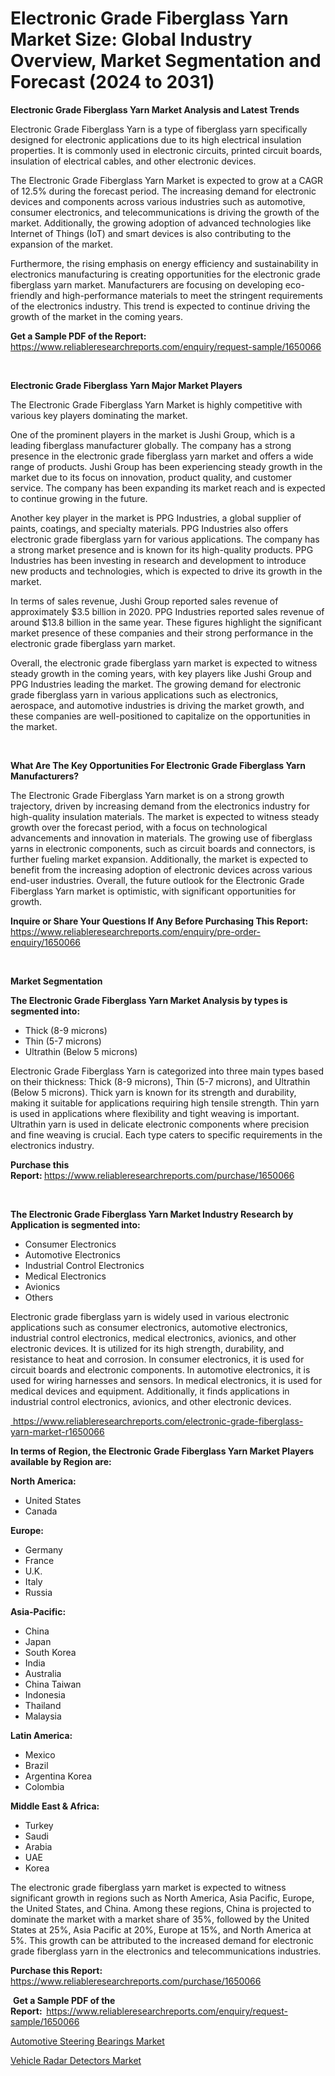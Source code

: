 <p><h1>Electronic Grade Fiberglass Yarn Market Size: Global Industry Overview, Market Segmentation and Forecast (2024 to 2031)</h1></p><p><strong>Electronic Grade Fiberglass Yarn Market Analysis and Latest Trends</strong></p>
<p><p>Electronic Grade Fiberglass Yarn is a type of fiberglass yarn specifically designed for electronic applications due to its high electrical insulation properties. It is commonly used in electronic circuits, printed circuit boards, insulation of electrical cables, and other electronic devices.</p><p>The Electronic Grade Fiberglass Yarn Market is expected to grow at a CAGR of 12.5% during the forecast period. The increasing demand for electronic devices and components across various industries such as automotive, consumer electronics, and telecommunications is driving the growth of the market. Additionally, the growing adoption of advanced technologies like Internet of Things (IoT) and smart devices is also contributing to the expansion of the market.</p><p>Furthermore, the rising emphasis on energy efficiency and sustainability in electronics manufacturing is creating opportunities for the electronic grade fiberglass yarn market. Manufacturers are focusing on developing eco-friendly and high-performance materials to meet the stringent requirements of the electronics industry. This trend is expected to continue driving the growth of the market in the coming years.</p></p>
<p><strong>Get a Sample PDF of the Report:&nbsp;</strong> <a href="https://www.reliableresearchreports.com/enquiry/request-sample/1650066">https://www.reliableresearchreports.com/enquiry/request-sample/1650066</a></p>
<p>&nbsp;</p>
<p><strong>Electronic Grade Fiberglass Yarn Major Market Players</strong></p>
<p><p>The Electronic Grade Fiberglass Yarn Market is highly competitive with various key players dominating the market. </p><p>One of the prominent players in the market is Jushi Group, which is a leading fiberglass manufacturer globally. The company has a strong presence in the electronic grade fiberglass yarn market and offers a wide range of products. Jushi Group has been experiencing steady growth in the market due to its focus on innovation, product quality, and customer service. The company has been expanding its market reach and is expected to continue growing in the future.</p><p>Another key player in the market is PPG Industries, a global supplier of paints, coatings, and specialty materials. PPG Industries also offers electronic grade fiberglass yarn for various applications. The company has a strong market presence and is known for its high-quality products. PPG Industries has been investing in research and development to introduce new products and technologies, which is expected to drive its growth in the market.</p><p>In terms of sales revenue, Jushi Group reported sales revenue of approximately $3.5 billion in 2020. PPG Industries reported sales revenue of around $13.8 billion in the same year. These figures highlight the significant market presence of these companies and their strong performance in the electronic grade fiberglass yarn market.</p><p>Overall, the electronic grade fiberglass yarn market is expected to witness steady growth in the coming years, with key players like Jushi Group and PPG Industries leading the market. The growing demand for electronic grade fiberglass yarn in various applications such as electronics, aerospace, and automotive industries is driving the market growth, and these companies are well-positioned to capitalize on the opportunities in the market.</p></p>
<p>&nbsp;</p>
<p><strong>What Are The Key Opportunities For Electronic Grade Fiberglass Yarn Manufacturers?</strong></p>
<p><p>The Electronic Grade Fiberglass Yarn market is on a strong growth trajectory, driven by increasing demand from the electronics industry for high-quality insulation materials. The market is expected to witness steady growth over the forecast period, with a focus on technological advancements and innovation in materials. The growing use of fiberglass yarns in electronic components, such as circuit boards and connectors, is further fueling market expansion. Additionally, the market is expected to benefit from the increasing adoption of electronic devices across various end-user industries. Overall, the future outlook for the Electronic Grade Fiberglass Yarn market is optimistic, with significant opportunities for growth.</p></p>
<p><strong>Inquire or Share Your Questions If Any Before Purchasing This Report:</strong> <a href="https://www.reliableresearchreports.com/enquiry/pre-order-enquiry/1650066">https://www.reliableresearchreports.com/enquiry/pre-order-enquiry/1650066</a></p>
<p>&nbsp;</p>
<p><strong>Market Segmentation</strong></p>
<p><strong>The Electronic Grade Fiberglass Yarn Market Analysis by types is segmented into:</strong></p>
<p><ul><li>Thick (8-9 microns)</li><li>Thin (5-7 microns)</li><li>Ultrathin (Below 5 microns)</li></ul></p>
<p><p>Electronic Grade Fiberglass Yarn is categorized into three main types based on their thickness: Thick (8-9 microns), Thin (5-7 microns), and Ultrathin (Below 5 microns). Thick yarn is known for its strength and durability, making it suitable for applications requiring high tensile strength. Thin yarn is used in applications where flexibility and tight weaving is important. Ultrathin yarn is used in delicate electronic components where precision and fine weaving is crucial. Each type caters to specific requirements in the electronics industry.</p></p>
<p><strong>Purchase this Report:&nbsp;</strong><a href="https://www.reliableresearchreports.com/purchase/1650066">https://www.reliableresearchreports.com/purchase/1650066</a></p>
<p>&nbsp;</p>
<p><strong>The Electronic Grade Fiberglass Yarn Market Industry Research by Application is segmented into:</strong></p>
<p><ul><li>Consumer Electronics</li><li>Automotive Electronics</li><li>Industrial Control Electronics</li><li>Medical Electronics</li><li>Avionics</li><li>Others</li></ul></p>
<p><p>Electronic grade fiberglass yarn is widely used in various electronic applications such as consumer electronics, automotive electronics, industrial control electronics, medical electronics, avionics, and other electronic devices. It is utilized for its high strength, durability, and resistance to heat and corrosion. In consumer electronics, it is used for circuit boards and electronic components. In automotive electronics, it is used for wiring harnesses and sensors. In medical electronics, it is used for medical devices and equipment. Additionally, it finds applications in industrial control electronics, avionics, and other electronic devices.</p></p>
<p><a href="https://www.reliableresearchreports.com/electronic-grade-fiberglass-yarn-market-r1650066">&nbsp;https://www.reliableresearchreports.com/electronic-grade-fiberglass-yarn-market-r1650066</a></p>
<p><strong>In terms of Region, the Electronic Grade Fiberglass Yarn Market Players available by Region are:</strong></p>
<p>
    <p> <strong> North America: </strong>
        <ul>
            <li>United States</li>
            <li>Canada</li>
        </ul>
        </p> 
    <p> <strong> Europe: </strong>
        <ul>
            <li>Germany</li>
            <li>France</li>
            <li>U.K.</li>
            <li>Italy</li>
            <li>Russia</li>
        </ul>
        </p> 
    <p> <strong> Asia-Pacific: </strong>
        <ul>
            <li>China</li>
            <li>Japan</li>
            <li>South Korea</li>
            <li>India</li>
            <li>Australia</li>
            <li>China Taiwan</li>
            <li>Indonesia</li>
            <li>Thailand</li>
            <li>Malaysia</li>
        </ul>
        </p> 
    <p> <strong> Latin America: </strong>
        <ul>
            <li>Mexico</li>
            <li>Brazil</li>
            <li>Argentina Korea</li>
            <li>Colombia</li>
        </ul>
        </p> 
    <p> <strong> Middle East & Africa: </strong>
        <ul>
            <li>Turkey</li>
            <li>Saudi</li>
            <li>Arabia</li>
            <li>UAE</li>
            <li>Korea</li>
        </ul>
    </p>
    </p>
<p><p>The electronic grade fiberglass yarn market is expected to witness significant growth in regions such as North America, Asia Pacific, Europe, the United States, and China. Among these regions, China is projected to dominate the market with a market share of 35%, followed by the United States at 25%, Asia Pacific at 20%, Europe at 15%, and North America at 5%. This growth can be attributed to the increased demand for electronic grade fiberglass yarn in the electronics and telecommunications industries.</p></p>
<p><strong>Purchase this Report: </strong><a href="https://www.reliableresearchreports.com/purchase/1650066">https://www.reliableresearchreports.com/purchase/1650066</a></p>
<p>&nbsp;<strong>Get a Sample PDF of the Report:&nbsp;&nbsp;</strong><a href="https://www.reliableresearchreports.com/enquiry/request-sample/1650066">https://www.reliableresearchreports.com/enquiry/request-sample/1650066</a></p>
<p><strong></strong></p>
<p><p><a href="https://github.com/caicuccucga/Market-Research-Report-List-1/blob/main/automotive-steering-bearings-market.md">Automotive Steering Bearings Market</a></p><p><a href="https://medium.com/@billyrice626/vehicle-radar-detectors-market-size-is-growing-at-cagr-of-7-7-b2bd7b8b2998">Vehicle Radar Detectors Market</a></p></p>
